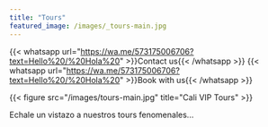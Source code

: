 ```yaml
---
title: "Tours"
featured_image: /images/_tours-main.jpg
---
```


{{< whatsapp url="https://wa.me/573175006706?text=Hello%20/%20Hola%20" >}}Contact us{{< /whatsapp >}}
{{< whatsapp url="https://wa.me/573175006706?text=Hello%20/%20Hola%20" >}}Book with us{{< /whatsapp >}}

{{< figure src="/images/tours-main.jpg" title="Cali VIP Tours" >}}

Echale un vistazo a nuestros tours fenomenales...
